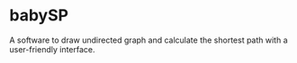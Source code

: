 # babySP
A software to draw undirected graph and calculate the shortest path with a user-friendly interface. 
